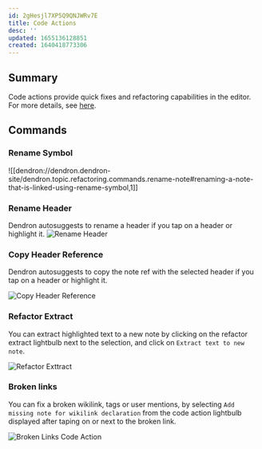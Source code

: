 ```yaml
---
id: 2gHesjl7XP5Q9QNJWRv7E
title: Code Actions
desc: ''
updated: 1655136128851
created: 1640418773306
---
```



## Summary
Code actions provide quick fixes and refactoring capabilities in the editor. For more details, see [here](https://code.visualstudio.com/docs/editor/refactoring#_code-actions-quick-fixes-and-refactorings).

## Commands
### Rename Symbol

![[dendron://dendron.dendron-site/dendron.topic.refactoring.commands.rename-note#renaming-a-note-that-is-linked-using-rename-symbol,1]]

### Rename Header

Dendron autosuggests to rename a header if you tap on a header or highlight it.
![Rename Header](https://org-dendron-public-assets.s3.amazonaws.com/images/rename-header.png)

### Copy Header Reference

Dendron autosuggests to copy the note ref with the selected header if you tap on a header or highlight it.

![Copy Header Reference](https://org-dendron-public-assets.s3.amazonaws.com/images/copy_header_ref.png)

### Refactor Extract

You can extract highlighted text to a new note by clicking on the refactor extract lightbulb next to the selection, and click on `Extract text to new note`.

![Refactor Exttract](https://org-dendron-public-assets.s3.amazonaws.com/images/refactor-extract-codeaction.png)

### Broken links

You can fix a broken wikilink, tags or user mentions, by selecting `Add missing note for wikilink declaration` from the code action lightbulb displayed after taping on or next to the broken link.

![Broken Links Code Action](https://org-dendron-public-assets.s3.amazonaws.com/images/fix-broken-link.png)

##
